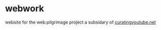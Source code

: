 # webwork
website for the web.pilgrimage project
a subsidary of [curatingyoutube.net](http://www.curatingyoutube.net)
